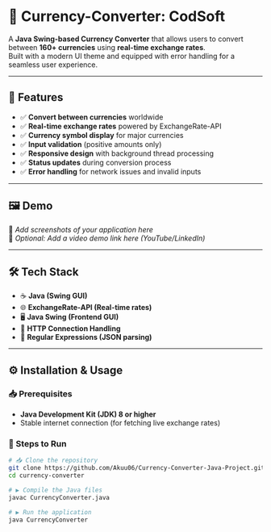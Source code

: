 # 💱 Currency-Converter: CodSoft

A **Java Swing-based Currency Converter** that allows users to convert between **160+ currencies** using **real-time exchange rates**.  
Built with a modern UI theme and equipped with error handling for a seamless user experience.  

---

## 🚀 Features  
- ✅ **Convert between currencies** worldwide  
- ✅ **Real-time exchange rates** powered by ExchangeRate-API  
- ✅ **Currency symbol display** for major currencies  
- ✅ **Input validation** (positive amounts only)  
- ✅ **Responsive design** with background thread processing  
- ✅ **Status updates** during conversion process  
- ✅ **Error handling** for network issues and invalid inputs  

---

## 🖼️ Demo  
📸 *Add screenshots of your application here*  
🎥 *Optional: Add a video demo link here (YouTube/LinkedIn)*  

---

## 🛠️ Tech Stack  
- ☕ **Java (Swing GUI)**  
- 🌐 **ExchangeRate-API (Real-time rates)**  
- 🖥️ **Java Swing (Frontend GUI)**  
- 📂 **HTTP Connection Handling**  
- 📝 **Regular Expressions (JSON parsing)**  

---

## ⚙️ Installation & Usage  

### 📥 Prerequisites  
- **Java Development Kit (JDK) 8 or higher**  
- Stable internet connection (for fetching live exchange rates)  

### 🚀 Steps to Run  

```bash
# 📥 Clone the repository
git clone https://github.com/Akuu06/Currency-Converter-Java-Project.git
cd currency-converter

# ▶️ Compile the Java files
javac CurrencyConverter.java

# ▶️ Run the application
java CurrencyConverter

